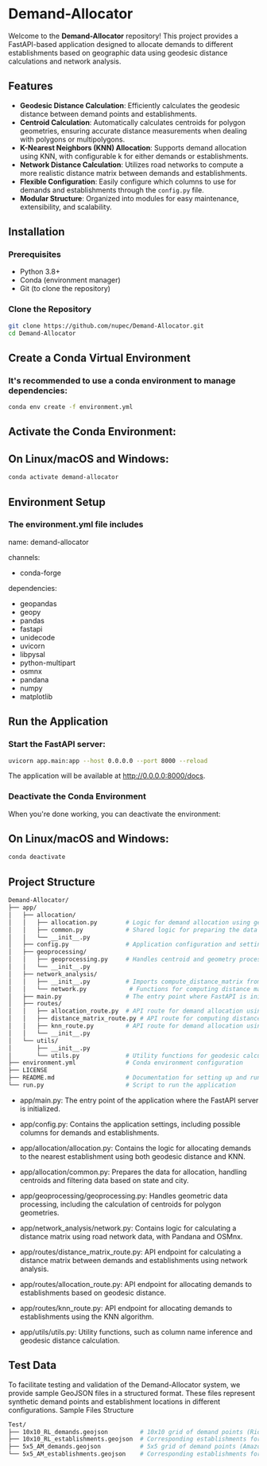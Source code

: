 # Demand-Allocator

Welcome to the **Demand-Allocator** repository! This project provides a FastAPI-based application designed to allocate demands to different establishments based on geographic data using geodesic distance calculations and network analysis.

## Features

- **Geodesic Distance Calculation**: Efficiently calculates the geodesic distance between demand points and establishments.
- **Centroid Calculation**: Automatically calculates centroids for polygon geometries, ensuring accurate distance measurements when dealing with polygons or multipolygons.
- **K-Nearest Neighbors (KNN) Allocation**: Supports demand allocation using KNN, with configurable k for either demands or establishments.
- **Network Distance Calculation**: Utilizes road networks to compute a more realistic distance matrix between demands and establishments.
- **Flexible Configuration**: Easily configure which columns to use for demands and establishments through the `config.py` file.
- **Modular Structure**: Organized into modules for easy maintenance, extensibility, and scalability.

## Installation

### Prerequisites

- Python 3.8+
- Conda (environment manager)
- Git (to clone the repository)

### Clone the Repository

```bash
git clone https://github.com/nupec/Demand-Allocator.git
cd Demand-Allocator
```

## Create a Conda Virtual Environment

### It's recommended to use a conda environment to manage dependencies:

```bash
conda env create -f environment.yml
```
## Activate the Conda Environment:
## On Linux/macOS and Windows:

```bash
conda activate demand-allocator
```

## Environment Setup
### The **environment.yml** file includes 
name: demand-allocator

channels:
  - conda-forge

dependencies:
  - geopandas
  - geopy
  - pandas
  - fastapi
  - unidecode
  - uvicorn
  - libpysal
  - python-multipart
  - osmnx
  - pandana
  - numpy
  - matplotlib


## Run the Application

### Start the FastAPI server:
```bash
uvicorn app.main:app --host 0.0.0.0 --port 8000 --reload
```
The application will be available at http://0.0.0.0:8000/docs.

### Deactivate the Conda Environment

When you're done working, you can deactivate the environment:
## On Linux/macOS and Windows:
```bash
conda deactivate
```

## Project Structure
```bash
Demand-Allocator/
├── app/
│   ├── allocation/
│   │   ├── allocation.py        # Logic for demand allocation using geodesic distance and KNN
│   │   ├── common.py            # Shared logic for preparing the data for allocation
│   │   └── __init__.py
│   ├── config.py                # Application configuration and settings
│   ├── geoprocessing/
│   │   ├── geoprocessing.py     # Handles centroid and geometry processing
│   │   └── __init__.py
│   ├── network_analysis/
│   │   ├── __init__.py          # Imports compute_distance_matrix from network.py
│   │   └── network.py            # Functions for computing distance matrix and network analysis
│   ├── main.py                  # The entry point where FastAPI is initialized
│   ├── routes/
│   │   ├── allocation_route.py  # API route for demand allocation using geodesic distance
│   │   ├── distance_matrix_route.py # API route for computing distance matrices
│   │   ├── knn_route.py         # API route for demand allocation using KNN
│   │   └── __init__.py
│   └── utils/
│       ├── __init__.py
│       └── utils.py             # Utility functions for geodesic calculations and column inference
├── environment.yml              # Conda environment configuration
├── LICENSE
├── README.md                    # Documentation for setting up and running the project
└── run.py                       # Script to run the application
```
- app/main.py: The entry point of the application where the FastAPI server is initialized.

- app/config.py: Contains the application settings, including possible columns for demands and establishments.

- app/allocation/allocation.py: Contains the logic for allocating demands to the nearest establishment using both geodesic distance and KNN.

- app/allocation/common.py: Prepares the data for allocation, handling centroids and filtering data based on state and city.

- app/geoprocessing/geoprocessing.py: Handles geometric data processing, including the calculation of centroids for polygon geometries.

- app/network_analysis/network.py: Contains logic for calculating a distance matrix using road network data, with Pandana and OSMnx.

- app/routes/distance_matrix_route.py: API endpoint for calculating a distance matrix between demands and establishments using network analysis.

- app/routes/allocation_route.py: API endpoint for allocating demands to establishments based on geodesic distance.

- app/routes/knn_route.py: API endpoint for allocating demands to establishments using the KNN algorithm.

- app/utils/utils.py: Utility functions, such as column name inference and geodesic distance calculation.


## Test Data

To facilitate testing and validation of the Demand-Allocator system, we provide sample GeoJSON files in a structured format. These files represent synthetic demand points and establishment locations in different configurations.
Sample Files Structure


```bash
Test/
├── 10x10_RL_demands.geojson         # 10x10 grid of demand points (Rio Largo example)
├── 10x10_RL_establishments.geojson  # Corresponding establishments for Rio Largo
├── 5x5_AM_demands.geojson           # 5x5 grid of demand points (Amazonas example)
└── 5x5_AM_establishments.geojson    # Corresponding establishments for Amazonas
